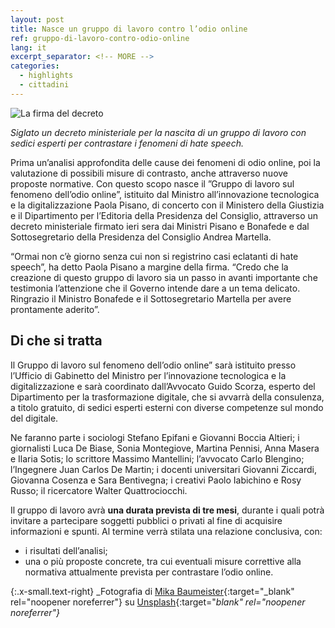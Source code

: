 ```yaml
---
layout: post
title: Nasce un gruppo di lavoro contro l’odio online
ref: gruppo-di-lavoro-contro-odio-online
lang: it
excerpt_separator: <!-- MORE -->
categories:
  - highlights
  - cittadini
---
```


<img class="w-100" src="{{ site.baseURL }}/assets/images/posts/odioonline.jpg" alt="La firma del decreto"/>

_Siglato un decreto ministeriale per la nascita di un gruppo di lavoro con sedici esperti per contrastare i fenomeni di hate speech._

<!-- MORE -->

Prima un’analisi approfondita delle cause dei fenomeni di odio online, poi la valutazione di possibili misure di contrasto, anche attraverso nuove proposte normative. Con questo scopo nasce il ”Gruppo di lavoro sul fenomeno dell’odio online”, istituito dal Ministro all’innovazione tecnologica e la digitalizzazione Paola Pisano, di concerto con il Ministero della Giustizia e il Dipartimento per l’Editoria della Presidenza del Consiglio, attraverso un decreto ministeriale firmato ieri sera dai Ministri Pisano e Bonafede e dal Sottosegretario della Presidenza del Consiglio Andrea Martella.

“Ormai non c’è giorno senza cui non si registrino casi eclatanti di hate speech”, ha detto Paola Pisano a margine della firma. “Credo che la creazione di questo gruppo di lavoro sia un passo in avanti importante che testimonia l’attenzione che il Governo intende dare a un tema delicato. Ringrazio il Ministro Bonafede e il Sottosegretario Martella per avere prontamente aderito”.

## Di che si tratta

Il Gruppo di lavoro sul fenomeno dell’odio online” sarà istituito presso l’Ufficio di Gabinetto del Ministro per l’innovazione tecnologica e la digitalizzazione e sarà coordinato dall’Avvocato Guido Scorza, esperto del Dipartimento per la trasformazione digitale, che si avvarrà della consulenza, a titolo gratuito, di sedici esperti esterni con diverse competenze sul mondo del digitale.

Ne faranno parte i sociologi Stefano Epifani e Giovanni Boccia Altieri; i giornalisti Luca De Biase, Sonia Montegiove, Martina Pennisi, Anna Masera e Ilaria Sotis; lo scrittore Massimo Mantellini; l’avvocato Carlo Blengino; l’Ingegnere Juan Carlos De Martin; i docenti universitari Giovanni Ziccardi, Giovanna Cosenza e Sara Bentivegna; i creativi Paolo Iabichino e Rosy Russo; il ricercatore Walter Quattrociocchi.

Il gruppo di lavoro avrà **una durata prevista di tre mesi**, durante i quali potrà invitare a partecipare soggetti pubblici o privati al fine di acquisire informazioni e spunti. Al termine verrà stilata una relazione conclusiva, con: 

- i risultati dell’analisi;
- una o più proposte concrete, tra cui eventuali misure correttive alla normativa attualmente prevista per contrastare l’odio online.


{:.x-small.text-right}
_Fotografia di [Mika Baumeister](https://unsplash.com/@mbaumi?utm_source=unsplash&utm_medium=referral&utm_content=creditCopyText){:target="_blank" rel="noopener noreferrer"} su [Unsplash](https://unsplash.com/s/photos/hate-speech?utm_source=unsplash&utm_medium=referral&utm_content=creditCopyText){:target="_blank" rel="noopener noreferrer"}_

